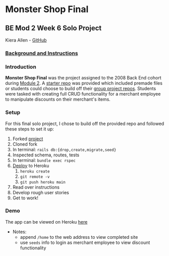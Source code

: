 # Monster Shop Final
## BE Mod 2 Week 6 Solo Project
Kiera Allen - [GitHub](https://github.com/KieraAllen)

### [Background and Instructions](https://github.com/turingschool-examples/monster_shop_final/blob/main/README.md)<br>

### Introduction

__Monster Shop Final__ was the project assigned to the 2008 Back End cohort during [Module 2](https://backend.turing.io/module2/). A [starter repo](https://github.com/turingschool-examples/monster_shop_final) was provided which included premade files or students could choose to build off their [group project repos](https://github.com/turingschool-examples/monster_shop_2005/network/members). Students were tasked with creating full CRUD functionality for a merchant employee to manipulate discounts on their merchant's items.

### Setup
For this final solo project, I chose to build off the provided repo and followed these steps to set it up:

1. Forked [project](https://github.com/turingschool-examples/monster_shop_final)
2. Cloned fork
3. In terminal: `rails db:{drop,create,migrate,seed}`
4. Inspected schema, routes, tests
5. In terminal: `bundle exec rspec`
7. [Deploy](https://devcenter.heroku.com/articles/git) to Heroku
     1. `heroku create`
     2. `git remote -v`
     3. `git push heroku main`
8. Read over instructions
9. Develop rough user stories
10. Get to work!

### Demo
The app can be viewed on Heroku [here](https://gentle-temple-14305.herokuapp.com/)
- Notes:
    - append `/home` to the web address to view completed site
    - use `seeds` info to login as merchant employee to view discount functionality

